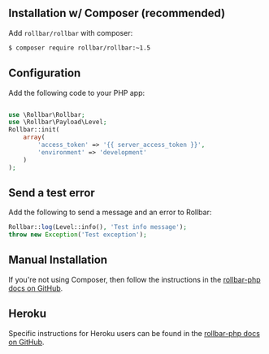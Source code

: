 ## Installation w/ Composer (recommended)

Add `rollbar/rollbar` with composer:

```bash
$ composer require rollbar/rollbar:~1.5
```

## Configuration

Add the following code to your PHP app:

```php

use \Rollbar\Rollbar;
use \Rollbar\Payload\Level;
Rollbar::init(
	array(
		'access_token' => '{{ server_access_token }}',
		'environment' => 'development'
	)
);
```
## Send a test error
Add the following to send a message and an error to Rollbar:
```php
Rollbar::log(Level::info(), 'Test info message');
throw new Exception('Test exception');
```

## Manual Installation

If you're not using Composer, then follow the instructions in the <a href="https://github.com/rollbar/rollbar-php" target="_blank" rel="noopener">rollbar-php docs on GitHub</a>.

## Heroku

Specific instructions for Heroku users can be found in the <a href="https://github.com/rollbar/rollbar-php" target="_blank" rel="noopener">rollbar-php docs on GitHub</a>.



